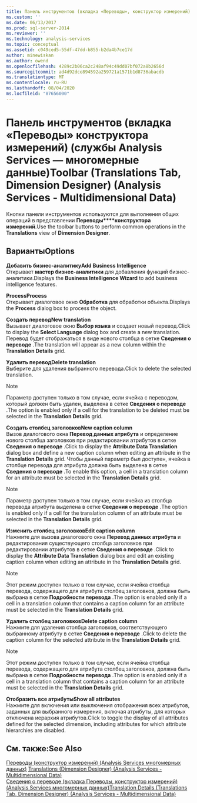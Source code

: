 ```yaml
---
title: Панель инструментов (вкладка «Переводы», конструктор измерений) (Analysis Services многомерных данных) | Документация Майкрософт
ms.custom: ''
ms.date: 06/13/2017
ms.prod: sql-server-2014
ms.reviewer: ''
ms.technology: analysis-services
ms.topic: conceptual
ms.assetid: c049ced5-55df-47dd-b855-b2da4b7ce17d
author: minewiskan
ms.author: owend
ms.openlocfilehash: 4289c2b06ca2c248af94c49dd07bf072a8b2656d
ms.sourcegitcommit: ad4d92dce894592a259721a1571b1d8736abacdb
ms.translationtype: MT
ms.contentlocale: ru-RU
ms.lasthandoff: 08/04/2020
ms.locfileid: "87656000"
---
```

# <a name="toolbar-translations-tab-dimension-designer-analysis-services---multidimensional-data"></a><span data-ttu-id="7695b-102">Панель инструментов (вкладка «Переводы» конструктора измерений) (службы Analysis Services — многомерные данные)</span><span class="sxs-lookup"><span data-stu-id="7695b-102">Toolbar (Translations Tab, Dimension Designer) (Analysis Services - Multidimensional Data)</span></span>
  <span data-ttu-id="7695b-103">Кнопки панели инструментов используются для выполнения общих операций в представлении **Переводы\*\*\*\*конструктора измерений**.</span><span class="sxs-lookup"><span data-stu-id="7695b-103">Use the toolbar buttons to perform common operations in the **Translations** view of **Dimension Designer**.</span></span>  
  
## <a name="options"></a><span data-ttu-id="7695b-104">Варианты</span><span class="sxs-lookup"><span data-stu-id="7695b-104">Options</span></span>  
 <span data-ttu-id="7695b-105">**Добавить бизнес-аналитику**</span><span class="sxs-lookup"><span data-stu-id="7695b-105">**Add Business Intelligence**</span></span>  
 <span data-ttu-id="7695b-106">Открывает **мастер бизнес-аналитики** для добавления функций бизнес-аналитики.</span><span class="sxs-lookup"><span data-stu-id="7695b-106">Displays the **Business Intelligence Wizard** to add business intelligence features.</span></span>  
  
 <span data-ttu-id="7695b-107">**Process**</span><span class="sxs-lookup"><span data-stu-id="7695b-107">**Process**</span></span>  
 <span data-ttu-id="7695b-108">Открывает диалоговое окно **Обработка** для обработки объекта.</span><span class="sxs-lookup"><span data-stu-id="7695b-108">Displays the **Process** dialog box to process the object.</span></span>  
  
 <span data-ttu-id="7695b-109">**Создать перевод**</span><span class="sxs-lookup"><span data-stu-id="7695b-109">**New translation**</span></span>  
 <span data-ttu-id="7695b-110">Вызывает диалоговое окно **Выбор языка** и создает новый перевод.</span><span class="sxs-lookup"><span data-stu-id="7695b-110">Click to display the **Select Language** dialog box and create a new translation.</span></span> <span data-ttu-id="7695b-111">Перевод будет отображаться в виде нового столбца в сетке **Сведения о переводе** .</span><span class="sxs-lookup"><span data-stu-id="7695b-111">The translation will appear as a new column within the **Translation Details** grid.</span></span>  
  
 <span data-ttu-id="7695b-112">**Удалить перевод**</span><span class="sxs-lookup"><span data-stu-id="7695b-112">**Delete translation**</span></span>  
 <span data-ttu-id="7695b-113">Выберите для удаления выбранного перевода.</span><span class="sxs-lookup"><span data-stu-id="7695b-113">Click to delete the selected translation.</span></span>  
  
> [!NOTE]  
>  <span data-ttu-id="7695b-114"> Параметр доступен только в том случае, если ячейка с переводом, который должен быть удален, выделена в сетке **Сведения о переводе** .</span><span class="sxs-lookup"><span data-stu-id="7695b-114">The option is enabled only if a cell for the translation to be deleted must be selected in the **Translation Details** grid.</span></span>  
  
 <span data-ttu-id="7695b-115">**Создать столбец заголовков**</span><span class="sxs-lookup"><span data-stu-id="7695b-115">**New caption column**</span></span>  
 <span data-ttu-id="7695b-116">Вызов диалогового окна **Перевод данных атрибута** и определение нового столбца заголовков при редактировании атрибутов в сетке **Сведения о переводе** .</span><span class="sxs-lookup"><span data-stu-id="7695b-116">Click to display the **Attribute Data Translation** dialog box and define a new caption column when editing an attribute in the **Translation Details** grid.</span></span> <span data-ttu-id="7695b-117">Чтобы данный параметр был доступен, ячейка в столбце перевода для атрибута должна быть выделена в сетке **Сведения о переводе** .</span><span class="sxs-lookup"><span data-stu-id="7695b-117">To enable this option, a cell in a translation column for an attribute must be selected in the **Translation Details** grid.</span></span>  
  
> [!NOTE]  
>  <span data-ttu-id="7695b-118"> Параметр доступен только в том случае, если ячейка из столбца перевода атрибута выделена в сетке **Сведения о переводе** .</span><span class="sxs-lookup"><span data-stu-id="7695b-118">The option is enabled only if a cell for the translation column of an attribute must be selected in the **Translation Details** grid.</span></span>  
  
 <span data-ttu-id="7695b-119">**Изменить столбец заголовков**</span><span class="sxs-lookup"><span data-stu-id="7695b-119">**Edit caption column**</span></span>  
 <span data-ttu-id="7695b-120">Нажмите для вызова диалогового окна **Перевод данных атрибута** и редактирования существующего столбца заголовков при редактировании атрибутов в сетке **Сведения о переводе** .</span><span class="sxs-lookup"><span data-stu-id="7695b-120">Click to display the **Attribute Data Translation** dialog box and edit an existing caption column when editing an attribute in the **Translation Details** grid.</span></span>  
  
> [!NOTE]  
>  <span data-ttu-id="7695b-121"> Этот режим доступен только в том случае, если ячейка столбца перевода, содержащего для атрибута столбец заголовков, должна быть выбрана в сетке **Подробности перевода** .</span><span class="sxs-lookup"><span data-stu-id="7695b-121">The option is enabled only if a cell in a translation column that contains a caption column for an attribute must be selected in the **Translation Details** grid.</span></span>  
  
 <span data-ttu-id="7695b-122">**Удалить столбец заголовков**</span><span class="sxs-lookup"><span data-stu-id="7695b-122">**Delete caption column**</span></span>  
 <span data-ttu-id="7695b-123">Нажмите для удаления столбца заголовков, соответствующего выбранному атрибуту в сетке **Сведения о переводе** .</span><span class="sxs-lookup"><span data-stu-id="7695b-123">Click to delete the caption column for the selected attribute in the **Translation Details** grid.</span></span>  
  
> [!NOTE]  
>  <span data-ttu-id="7695b-124"> Этот режим доступен только в том случае, если ячейка столбца перевода, содержащего для атрибута столбец заголовков, должна быть выбрана в сетке **Подробности перевода** .</span><span class="sxs-lookup"><span data-stu-id="7695b-124">The option is enabled only if a cell in a translation column that contains a caption column for an attribute must be selected in the **Translation Details** grid.</span></span>  
  
 <span data-ttu-id="7695b-125">**Отобразить все атрибуты**</span><span class="sxs-lookup"><span data-stu-id="7695b-125">**Show all attributes**</span></span>  
 <span data-ttu-id="7695b-126">Нажмите для включения или выключения отображения всех атрибутов, заданных для выбранного измерения, включая атрибуты, для которых отключена иерархия атрибутов.</span><span class="sxs-lookup"><span data-stu-id="7695b-126">Click to toggle the display of all attributes defined for the selected dimension, including attributes for which attribute hierarchies are disabled.</span></span>  
  
## <a name="see-also"></a><span data-ttu-id="7695b-127">См. также:</span><span class="sxs-lookup"><span data-stu-id="7695b-127">See Also</span></span>  
 <span data-ttu-id="7695b-128">[Переводы &#40;конструктор измерений&#41; &#40;Analysis Services многомерных данных&#41;](translations-dimension-designer-analysis-services-multidimensional-data.md) </span><span class="sxs-lookup"><span data-stu-id="7695b-128">[Translations &#40;Dimension Designer&#41; &#40;Analysis Services - Multidimensional Data&#41;](translations-dimension-designer-analysis-services-multidimensional-data.md) </span></span>  
 [<span data-ttu-id="7695b-129">Сведения о переводе &#40;вкладка Переводы, конструктор измерений&#41; &#40;Analysis Services многомерных данных&#41;</span><span class="sxs-lookup"><span data-stu-id="7695b-129">Translation Details &#40;Translations Tab, Dimension Designer&#41; &#40;Analysis Services - Multidimensional Data&#41;</span></span>](translation-details-dimension-designer-analysis-services-multidimensional-data.md)  
  
  
